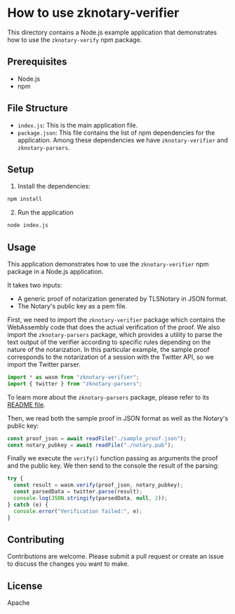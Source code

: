 # How to use zknotary-verifier

This directory contains a Node.js example application that demonstrates how to use the `zknotary-verify` npm package.

## Prerequisites

- Node.js
- npm

## File Structure

- `index.js`: This is the main application file.
- `package.json`: This file contains the list of npm dependencies for the application. Among these dependencies we have `zknotary-verifier` and `zknotary-parsers`.

## Setup

1. Install the dependencies:

```sh
npm install
```

2. Run the application

```sh
node index.js
```

## Usage

This application demonstrates how to use the `zknotary-verifier` npm package in a Node.js application.

It takes two inputs:

- A generic proof of notarization generated by TLSNotary in JSON format.
- The Notary's public key as a pem file.

First, we need to import the `zknotary-verifier` package which contains the WebAssembly code that does the actual verification of the proof. We also import the `zknotary-parsers` package, which provides a utility to parse the text output of the verifier according to specific rules depending on the nature of the notarization. In this particular example, the sample proof corresponds to the notarization of a session with the Twitter API, so we import the Twitter parser.

```js
import * as wasm from "zknotary-verifier";
import { twitter } from "zknotary-parsers";
```

To learn more about the `zknotary-parsers` package, please refer to its [README file](../../parsers/README.md).

Then, we read both the sample proof in JSON format as well as the Notary's public key:

```js
const proof_json = await readFile("./sample_proof.json");
const notary_pubkey = await readFile("./notary.pub");
```

Finally we execute the `verify()` function passing as arguments the proof and the public key. We then send to the console the result of the parsing:

```js
try {
  const result = wasm.verify(proof_json, notary_pubkey);
  const parsedData = twitter.parse(result);
  console.log(JSON.stringify(parsedData, null, 2));
} catch (e) {
  console.error("Verification failed:", e);
}
```

## Contributing

Contributions are welcome. Please submit a pull request or create an issue to discuss the changes you want to make.

## License

Apache

